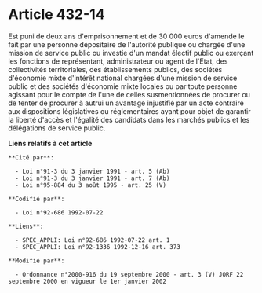 # Article 432-14

Est puni de deux ans d'emprisonnement et de 30 000 euros d'amende le fait par une personne dépositaire de l'autorité publique
ou chargée d'une mission de service public ou investie d'un mandat électif public ou exerçant les fonctions de représentant,
administrateur ou agent de l'Etat, des collectivités territoriales, des établissements publics, des sociétés d'économie mixte
d'intérêt national chargées d'une mission de service public et des sociétés d'économie mixte locales ou par toute personne
agissant pour le compte de l'une de celles susmentionnées de procurer ou de tenter de procurer à autrui un avantage
injustifié par un acte contraire aux dispositions législatives ou réglementaires ayant pour objet de garantir la liberté
d'accès et l'égalité des candidats dans les marchés publics et les délégations de service public.

**Liens relatifs à cet article**

	**Cité par**:

	  - Loi n°91-3 du 3 janvier 1991 - art. 5 (Ab)
	  - Loi n°91-3 du 3 janvier 1991 - art. 7 (Ab)
	  - Loi n°95-884 du 3 août 1995 - art. 25 (V)

	**Codifié par**:

	  - Loi n°92-686 1992-07-22

	**Liens**:

	  - SPEC_APPLI: Loi n°92-686 1992-07-22 art. 1
	  - SPEC_APPLI: Loi n°92-1336 1992-12-16 art. 373

	**Modifié par**:

	  - Ordonnance n°2000-916 du 19 septembre 2000 - art. 3 (V) JORF 22 septembre 2000 en vigueur le 1er janvier 2002
